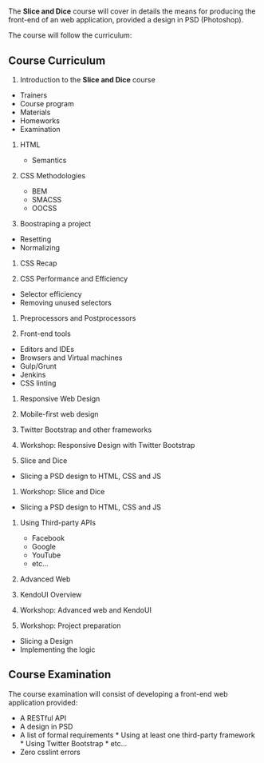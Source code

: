 # 
The    **Slice and Dice** course will cover in details the means for producing the front-end of an web application, provided a design in PSD (Photoshop).

The course will follow the curriculum:

##   Course Curriculum

1.  Introduction to the    **Slice and Dice** course

   *  Trainers
   *  Course program
   *  Materials
   *  Homeworks
   *  Examination

1. HTML 

   *  Semantics


1. CSS Methodologies

   *  BEM
   *  SMACSS
   *  OOCSS

1.  Boostraping a project

   *  Resetting
   *  Normalizing

1.  CSS Recap

1.  CSS Performance and Efficiency

   *  Selector efficiency
   *  Removing unused selectors

1.  Preprocessors and Postprocessors

1.  Front-end tools

   *  Editors and IDEs
   *  Browsers and Virtual machines
   *  Gulp/Grunt
   *  Jenkins
   *  CSS linting

1.  Responsive Web Design

1.  Mobile-first web design

1.  Twitter Bootstrap and other frameworks

1.  Workshop: Responsive Design with Twitter Bootstrap

1.  Slice and Dice

   *   Slicing a PSD design to HTML, CSS and JS

1.  Workshop: Slice and Dice

   *   Slicing a PSD design to HTML, CSS and JS

1. Using Third-party APIs

   *   Facebook
   *   Google
   *   YouTube
   *   etc...

1.  Advanced Web

1.  KendoUI Overview

1.  Workshop: Advanced web and KendoUI

1.  Workshop: Project preparation

   *   Slicing a Design
   *   Implementing the logic

##   Course Examination

The course examination will consist of developing a front-end web application provided:

   *   A RESTful API
   *   A design in PSD
   *   A list of formal requirements
      *  Using at least one third-party framework
      *  Using Twitter Bootstrap
      *  etc...
   *  Zero csslint errors

